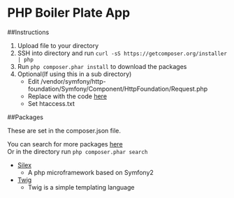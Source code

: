 PHP Boiler Plate App
==========

##Instructions

1. Upload file to your directory  
2. SSH into directory and run `curl -sS https://getcomposer.org/installer | php`    
3. Run `php composer.phar install` to download the packages 
4. Optional(If using this in a sub directory)
    * Edit /vendor/symfony/http-foundation/Symfony/Component/HttpFoundation/Request.php
    * Replace with the code [here](https://github.com/bd86/HttpFoundation/commit/fdf73548ebd385240f3e1cc2f341b22f74932ea7)
    * Set htaccess.txt 

##Packages

These are set in the composer.json file.   

You can search for more packages [here](https://packagist.org/)  
Or in the directory run `php composer.phar search`

* [Silex](http://silex.sensiolabs.org/documentation/)
    * A php microframework based on Symfony2
* [Twig](http://twig.sensiolabs.org/documentation/)
    * Twig is a simple templating language
